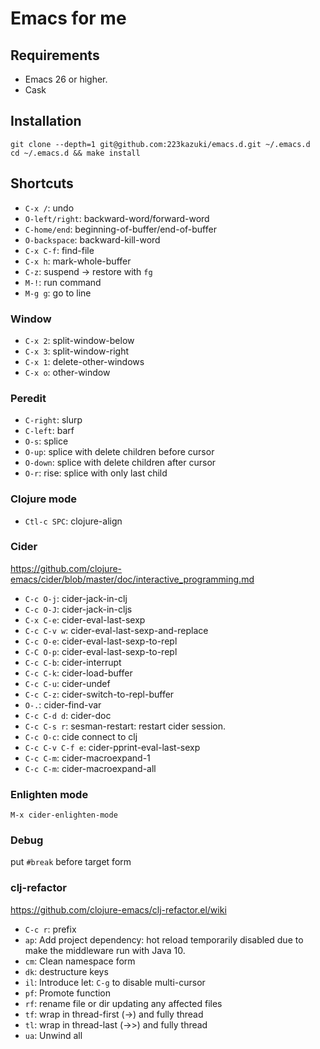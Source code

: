 # Emacs for me

## Requirements

* Emacs 26 or higher.
* Cask

## Installation

```
git clone --depth=1 git@github.com:223kazuki/emacs.d.git ~/.emacs.d
cd ~/.emacs.d && make install
```

## Shortcuts

* `C-x /`: undo
* `O-left/right`:  backward-word/forward-word
* `C-home/end`: beginning-of-buffer/end-of-buffer
* `O-backspace`: backward-kill-word
* `C-x C-f`: find-file
* `C-x h`: mark-whole-buffer
* `C-z`: suspend -> restore with `fg`
* `M-!`: run command
* `M-g g`: go to line

### Window

* `C-x 2`: split-window-below
* `C-x 3`: split-window-right
* `C-x 1`: delete-other-windows
* `C-x o`: other-window


### Peredit

* `C-right`: slurp
* `C-left`: barf
* `O-s`: splice
* `O-up`: splice with delete children before cursor
* `O-down`: splice with delete children after cursor
* `O-r`: rise: splice with only last child	

### Clojure mode

* `Ctl-c SPC`: clojure-align

### Cider
https://github.com/clojure-emacs/cider/blob/master/doc/interactive_programming.md

* `C-c O-j`: cider-jack-in-clj
* `C-c O-J`: cider-jack-in-cljs
* `C-x C-e`: cider-eval-last-sexp
* `C-c C-v w`: cider-eval-last-sexp-and-replace
* `C-c O-e`: cider-eval-last-sexp-to-repl
* `C-C O-p`: cider-eval-last-sexp-to-repl
* `C-c C-b`: cider-interrupt
* `C-c C-k`: cider-load-buffer
* `C-c C-u`: cider-undef
* `C-c C-z`: cider-switch-to-repl-buffer
* `O-.`: cider-find-var
* `C-c C-d d`: cider-doc
* `C-c C-s r`: sesman-restart: restart cider session.
* `C-c O-c`: cide connect to clj
* `C-c C-v C-f e`: cider-pprint-eval-last-sexp
* `C-c C-m`: cider-macroexpand-1
* `C-c C-m`: cider-macroexpand-all

### Enlighten mode

```M-x cider-enlighten-mode```

### Debug

put `#break` before target form

### clj-refactor
https://github.com/clojure-emacs/clj-refactor.el/wiki

* `C-c r`: prefix
* `ap`: Add project dependency: hot reload temporarily disabled due to make the middleware run with Java 10.
* `cm`: Clean namespace form
* `dk`: destructure keys
* `il`: Introduce let: `C-g` to disable multi-cursor
* `pf`: Promote function
* `rf`: rename file or dir updating any affected files
* `tf`: wrap in thread-first (->) and fully thread
* `tl`: wrap in thread-last (->>) and fully thread
* `ua`: Unwind all